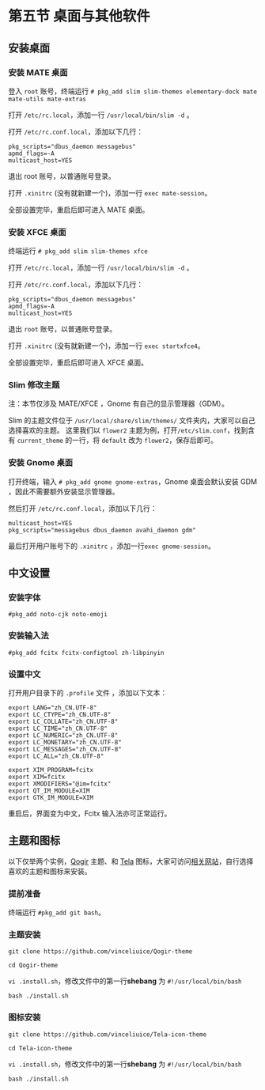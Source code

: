 # 第五节 桌面与其他软件

## 安装桌面

### 安装 MATE 桌面

登入 `root` 账号，终端运行 `# pkg_add slim slim-themes elementary-dock mate mate-utils mate-extras`

打开 `/etc/rc.local`，添加一行 `/usr/local/bin/slim -d` 。

打开 `/etc/rc.conf.local`，添加以下几行：

```
pkg_scripts="dbus_daemon messagebus"
apmd_flags=-A
multicast_host=YES
```
退出 root 账号，以普通账号登录。

打开 `.xinitrc` (没有就新建一个)，添加一行 `exec mate-session`。

全部设置完毕，重启后即可进入 MATE 桌面。

### 安装 XFCE 桌面

终端运行 `# pkg_add slim slim-themes xfce`

打开 `/etc/rc.local`，添加一行 `/usr/local/bin/slim -d` 。

打开 `/etc/rc.conf.local`，添加以下几行：
```
pkg_scripts="dbus_daemon messagebus"
apmd_flags=-A
multicast_host=YES
```
退出 `root` 账号，以普通账号登录。

打开 `.xinitrc` (没有就新建一个)，添加一行 `exec startxfce4`。

全部设置完毕，重启后即可进入 XFCE 桌面。

### Slim 修改主题

注：本节仅涉及 MATE/XFCE ，Gnome 有自己的显示管理器（GDM）。

Slim 的主题文件位于 `/usr/local/share/slim/themes/` 文件夹内，大家可以自己选择喜欢的主题。
这里我们以 `flower2` 主题为例，打开`/etc/slim.conf`，找到含有 `current_theme` 的一行，将 `default` 改为 `flower2`，保存后即可。

### 安装 Gnome 桌面

打开终端，输入 `# pkg_add gnome gnome-extras`，Gnome 桌面会默认安装 GDM ，因此不需要额外安装显示管理器。

然后打开 `/etc/rc.conf.local`，添加以下几行：
```
multicast_host=YES
pkg_scripts="messagebus dbus_daemon avahi_daemon gdm"
```

最后打开用户账号下的 `.xinitrc` ，添加一行`exec gnome-session`。

## 中文设置

### 安装字体

`#pkg_add noto-cjk noto-emoji`

### 安装输入法

`#pkg_add fcitx fcitx-configtool zh-libpinyin`

### 设置中文

打开用户目录下的 `.profile` 文件 ，添加以下文本：
```
export LANG="zh_CN.UTF-8"
export LC_CTYPE="zh_CN.UTF-8"               
export LC_COLLATE="zh_CN.UTF-8"               
export LC_TIME="zh_CN.UTF-8"                
export LC_NUMERIC="zh_CN.UTF-8"               
export LC_MONETARY="zh_CN.UTF-8"        
export LC_MESSAGES="zh_CN.UTF-8"       
export LC_ALL="zh_CN.UTF-8"

export XIM_PROGRAM=fcitx
export XIM=fcitx
export XMODIFIERS="@im=fcitx"
export QT_IM_MODULE=XIM
export GTK_IM_MODULE=XIM
```
重启后，界面变为中文，Fcitx 输入法亦可正常运行。

## 主题和图标

以下仅举两个实例，[Qogir](https://www.gnome-look.org/p/1230631/) 主题、和 [Tela](https://www.gnome-look.org/p/1279924/) 图标，大家可访问[相关网站](https://www.gnome-look.org/)，自行选择喜欢的主题和图标来安装。

### 提前准备

终端运行 `#pkg_add git bash`。


### 主题安装

`git clone https://github.com/vinceliuice/Qogir-theme`

`cd Qogir-theme`

`vi .install.sh`，修改文件中的第一行**shebang** 为 `#!/usr/local/bin/bash`

`bash ./install.sh`

### 图标安装

`git clone https://github.com/vinceliuice/Tela-icon-theme`

`cd Tela-icon-theme`

`vi .install.sh`，修改文件中的第一行**shebang** 为 `#!/usr/local/bin/bash`

`bash ./install.sh`
```
